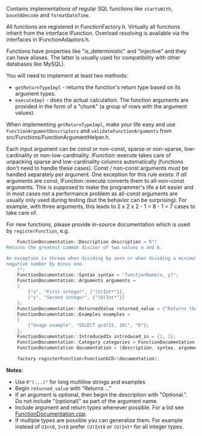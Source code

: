 Contains implementations of regular SQL functions like `startsWith`, `base58Decode` and `formatDateTime`.

All functions are registered in FunctionFactory.h. Virtually all functions inherit from the interface IFunction. Overload resolving is
available via the interfaces in IFunctionAdaptors.h.

Functions have properties like "is_deterministic" and "injective" and they can have aliases. The latter is usually used for compatibility
with other databases like MySQL).

You will need to implement at least two methods:
- `getReturnTypeImpl` - returns the function's return type based on its argument types.
- `executeImpl` - does the actual calculation. The function arguments are provided in the form of a "chunk" (a group of rows with the
                  argument values).

When implementing `getReturnTypeImpl`, make your life easy and use `FunctionArgumentDescriptors` and `validateFunctionArguments` from
src/Functions/FunctionArgumentHelper.h.

Each input argument can be const or non-const, sparse or non-sparse, low-cardinality or non-low-cardinality. IFunction::execute takes care
of unpacking sparse and low-cardinality columns automatically (functions don't need to handle these cases). Const / non-const arguments must
be handled separately per argument. One exception for this rule exists: if _all_ arguments are const, IFunction::execute converts them to
all-non-const arguments. This is supposed to make the programmer's life a bit easier and in most cases not a performance problem as
all-const arguments are usually only used during testing (but the behavior can be surprising). For example, with three arguments, this leads
to 2 x 2 x 2 - 1 = 8 - 1 = 7 cases to take care of.

For new functions, please provide in-source documentation which is used by `registerFunction`, e.g.

```cpp
    FunctionDocumentation::Description description = R"(
Returns the greatest common divisor of two values a and b.

An exception is thrown when dividing by zero or when dividing a minimal
negative number by minus one.
    )";
    FunctionDocumentation::Syntax syntax = "functionName(x, y)";
    FunctionDocumentation::Arguments arguments =
    {
        {"x", "First integer", {"(U)Int*"}},
        {"y", "Second integer", {"(U)Int*"}}
    };
    FunctionDocumentation::ReturnedValue returned_value = {"Returns the greatest common divisor of `x` and `y`.", {"(U)Int*"}};
    FunctionDocumentation::Examples examples =
    {
        {"Usage example", "SELECT gcd(12, 18)", "6"};
    };
    FunctionDocumentation::IntroducedIn introduced_in = {1, 1};
    FunctionDocumentation::Category categories = FunctionDocumentation::Category::Arithmetic;
    FunctionDocumentation documentation = {description, syntax, arguments, returned_value, examples, introduced_in, categories};

    factory.registerFunction<FunctionGCD>(documentation);
```

**Notes**:

- Use `R"(...)"` for long multiline strings and examples
- Begin `returned_value` with "Returns ..."
- If an argument is optional, then begin the description with "Optional.". Do not include "(optional)" as part of the argument name.
- Include argument and return types whenever possible. For a list see [FunctionDocumentation.cpp](../Common/FunctionDocumentation.cpp).
- If multiple types are possible you can generalize them. For example instead of `UInt8`, `Int8` prefer `(U)Int8` or `(U)Int*` for all integer types.
